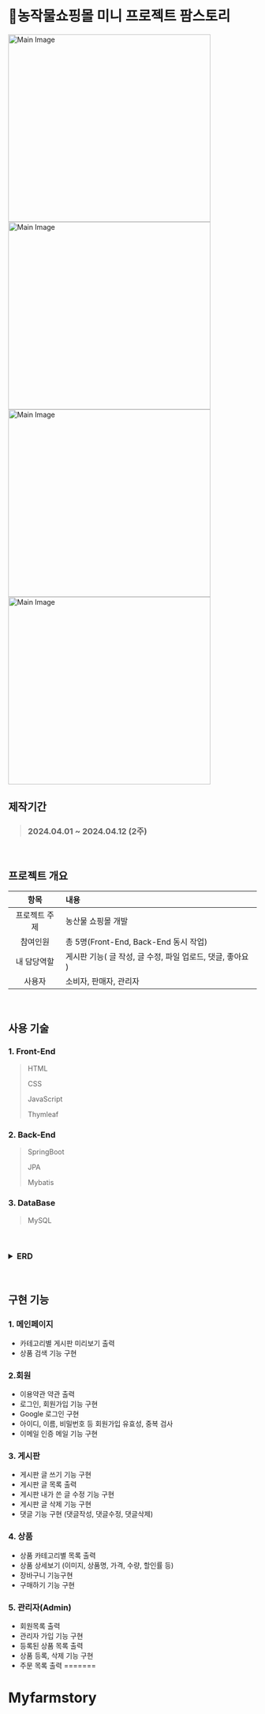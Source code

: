 # 🍉농작물쇼핑몰 미니 프로젝트 팜스토리
<img src="https://github.com/user-attachments/assets/1c59d40a-f107-4cca-a897-75e65a57669f" alt="Main Image" width="410" height="380">
<img src="https://github.com/user-attachments/assets/fc95a94e-6b2f-443c-95e4-92520c809470" alt="Main Image" width="410" height="380">
<img src="https://github.com/user-attachments/assets/fec3bd67-19f3-4d97-b527-10582b1c91aa" alt="Main Image" width="410" height="380">
<img src="https://github.com/user-attachments/assets/e6506e12-7ac9-48ff-b0cb-ac2ec9121c65" alt="Main Image" width="410" height="380">

## 제작기간
> ### 2024.04.01 ~ 2024.04.12 (2주)  
<br/>

## 프로젝트 개요
| 항목 | 내용 | 
| :---: | :--- | 
| 프로젝트 주제  | 농산물 쇼핑몰 개발  |
| 참여인원  | 총 5명(Front-End, Back-End 동시 작업)  |
| 내 담당역할  | 게시판 기능( 글 작성, 글 수정, 파일 업로드, 댓글, 좋아요 ) |
| 사용자  | 소비자, 판매자, 관리자 |
<br/>
  
## 사용 기술
### 1. Front-End
> HTML
> 
> CSS
> 
> JavaScript
> 
> Thymleaf  

### 2. Back-End
> SpringBoot
> 
> JPA
> 
> Mybatis  

### 3. DataBase
> MySQL  
<br/>

<h3>
<details>
  <summary>ERD</summary>
<img src="https://github.com/user-attachments/assets/bece5ce9-5292-4ee1-8248-7d9943da307e" alt="ERD" >

</details>
</h3>
<br/>

## 구현 기능
### 1. 메인페이지
* 카테고리별 게시판 미리보기 출력
* 상품 검색 기능 구현

### 2.회원
* 이용약관 약관 출력
* 로그인, 회원가입 기능 구현
* Google 로그인 구현
* 아이디, 이름, 비밀번호 등 회원가입 유효성, 중복 검사
* 이메일 인증 메일 기능 구현

### 3. 게시판
* 게시판 글 쓰기 기능 구현
* 게시판 글 목록 출력
* 게시판 내가 쓴 글 수정 기능 구현
* 게시판 글 삭제 기능 구현
* 댓글 기능 구현 (댓글작성, 댓글수정, 댓글삭제)

### 4. 상품
* 상품 카테고리별 목록 출력
* 상품 상세보기 (이미지, 상품명, 가격, 수량, 할인률 등)
* 장바구니 기능구현
* 구매하기 기능 구현

### 5. 관리자(Admin)
* 회원목록 출력
* 관리자 가입 기능 구현
* 등록된 상품 목록 출력
* 상품 등록, 삭제 기능 구현
* 주문 목록 출력
=======
# Myfarmstory

